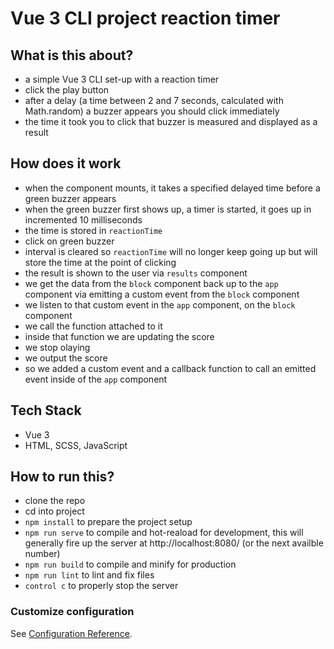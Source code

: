 # Vue 3 CLI project reaction timer

## What is this about?
- a simple Vue 3 CLI set-up with a reaction timer
- click the play button
- after a delay (a time between 2 and 7 seconds, calculated with Math.random) a buzzer appears you should click immediately
- the time it took you to click that buzzer is measured and displayed as a result

## How does it work
- when the component mounts, it takes a specified delayed time before a green buzzer appears
- when the green buzzer first shows up, a timer is started, it goes up in incremented 10 milliseconds
- the time is stored in `reactionTime`
- click on green buzzer
- interval is cleared so `reactionTime` will no longer keep going up but will store the time at the point of clicking
- the result is shown to the user via `results` component
- we get the data from the `block` component back up to the `app` component via emitting a custom event from the `block` component
- we listen to that custom event in the `app` component, on the `block` component
- we call the function attached to it
- inside that function we are updating the score
- we stop olaying
- we output the score
- so we added a custom event and a callback function to call an emitted event inside of the `app` component

## Tech Stack
- Vue 3
- HTML, SCSS, JavaScript

## How to run this?
- clone the repo
- cd into project
- `npm install` to prepare the project setup
- `npm run serve` to compile and hot-reaload for development, this will generally fire up the server at http://localhost:8080/ (or the next availble number)
- `npm run build` to compile and minify for production
- `npm run lint` to lint and fix files
- `control c` to properly stop the server

### Customize configuration
See [Configuration Reference](https://cli.vuejs.org/config/).
